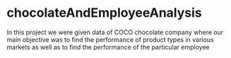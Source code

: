 # chocolateAndEmployeeAnalysis
In this project we were given data of COCO chocolate company where our main objective was to find the performance of product types in various markets as well as to find the performance of the particular employee

